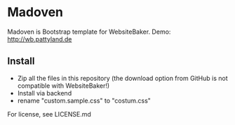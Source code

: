 Madoven
====

Madoven is Bootstrap template for WebsiteBaker.
Demo: http://wb.pattyland.de

## Install
* Zip all the files in this repository (the download option from GitHub is not compatible with WebsiteBaker!)
* Install via backend
* rename "custom.sample.css" to "costum.css"

For license, see LICENSE.md 